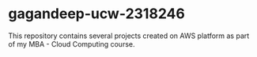 # gagandeep-ucw-2318246
This repository contains several projects created on AWS platform as part of my MBA - Cloud Computing course.
